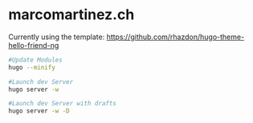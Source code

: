 # marcomartinez.ch
Currently using the template: https://github.com/rhazdon/hugo-theme-hello-friend-ng

``` bash
#Update Modules
hugo --minify

#Launch dev Server
hugo server -w

#Launch dev Server with drafts
hugo server -w -D
```